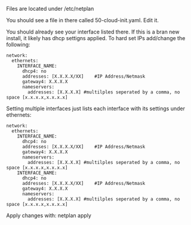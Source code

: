 Files are located under /etc/netplan

You should see a file in there called 50-cloud-init.yaml. Edit it.

You should already see your interface listed there. If this is a bran new install, it likely has dhcp settigns applied.
To hard set IPs add/change the following:

```
network:
  ethernets:
    INTERFACE_NAME:
      dhcp4: no
      addresses: [X.X.X.X/XX]    #IP Address/Netmask
      gateway4: X.X.X.X
      nameservers:
        addresses: [X.X.X.X] #multilples seperated by a comma, no space [x.x.x.x,x.x.x.x]  
```            

Setting multiple interfaces just lists each interface with its settings under ethernets:

```
network:
  ethernets:
    INTERFACE_NAME:
      dhcp4: no
      addresses: [X.X.X.X/XX]    #IP Address/Netmask
      gateway4: X.X.X.X
      nameservers:
        addresses: [X.X.X.X] #multilples seperated by a comma, no space [x.x.x.x,x.x.x.x]
    INTERFACE_NAME:
      dhcp4: no
      addresses: [X.X.X.X/XX]    #IP Address/Netmask
      gateway4: X.X.X.X
      nameservers:
        addresses: [X.X.X.X] #multilples seperated by a comma, no space [x.x.x.x,x.x.x.x]  
```

Apply changes with: netplan apply
